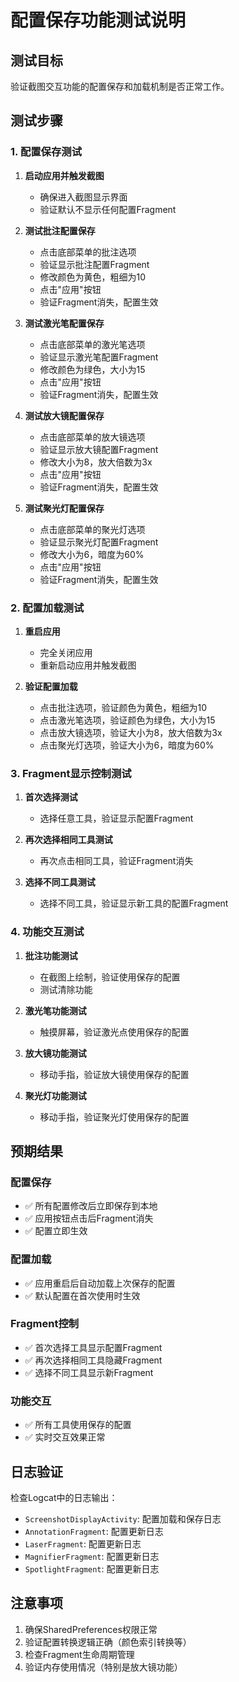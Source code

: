 # 配置保存功能测试说明

## 测试目标

验证截图交互功能的配置保存和加载机制是否正常工作。

## 测试步骤

### 1. 配置保存测试

1. **启动应用并触发截图**
   - 确保进入截图显示界面
   - 验证默认不显示任何配置Fragment

2. **测试批注配置保存**
   - 点击底部菜单的批注选项
   - 验证显示批注配置Fragment
   - 修改颜色为黄色，粗细为10
   - 点击"应用"按钮
   - 验证Fragment消失，配置生效

3. **测试激光笔配置保存**
   - 点击底部菜单的激光笔选项
   - 验证显示激光笔配置Fragment
   - 修改颜色为绿色，大小为15
   - 点击"应用"按钮
   - 验证Fragment消失，配置生效

4. **测试放大镜配置保存**
   - 点击底部菜单的放大镜选项
   - 验证显示放大镜配置Fragment
   - 修改大小为8，放大倍数为3x
   - 点击"应用"按钮
   - 验证Fragment消失，配置生效

5. **测试聚光灯配置保存**
   - 点击底部菜单的聚光灯选项
   - 验证显示聚光灯配置Fragment
   - 修改大小为6，暗度为60%
   - 点击"应用"按钮
   - 验证Fragment消失，配置生效

### 2. 配置加载测试

1. **重启应用**
   - 完全关闭应用
   - 重新启动应用并触发截图

2. **验证配置加载**
   - 点击批注选项，验证颜色为黄色，粗细为10
   - 点击激光笔选项，验证颜色为绿色，大小为15
   - 点击放大镜选项，验证大小为8，放大倍数为3x
   - 点击聚光灯选项，验证大小为6，暗度为60%

### 3. Fragment显示控制测试

1. **首次选择测试**
   - 选择任意工具，验证显示配置Fragment

2. **再次选择相同工具测试**
   - 再次点击相同工具，验证Fragment消失

3. **选择不同工具测试**
   - 选择不同工具，验证显示新工具的配置Fragment

### 4. 功能交互测试

1. **批注功能测试**
   - 在截图上绘制，验证使用保存的配置
   - 测试清除功能

2. **激光笔功能测试**
   - 触摸屏幕，验证激光点使用保存的配置

3. **放大镜功能测试**
   - 移动手指，验证放大镜使用保存的配置

4. **聚光灯功能测试**
   - 移动手指，验证聚光灯使用保存的配置

## 预期结果

### 配置保存
- ✅ 所有配置修改后立即保存到本地
- ✅ 应用按钮点击后Fragment消失
- ✅ 配置立即生效

### 配置加载
- ✅ 应用重启后自动加载上次保存的配置
- ✅ 默认配置在首次使用时生效

### Fragment控制
- ✅ 首次选择工具显示配置Fragment
- ✅ 再次选择相同工具隐藏Fragment
- ✅ 选择不同工具显示新Fragment

### 功能交互
- ✅ 所有工具使用保存的配置
- ✅ 实时交互效果正常

## 日志验证

检查Logcat中的日志输出：
- `ScreenshotDisplayActivity`: 配置加载和保存日志
- `AnnotationFragment`: 配置更新日志
- `LaserFragment`: 配置更新日志
- `MagnifierFragment`: 配置更新日志
- `SpotlightFragment`: 配置更新日志

## 注意事项

1. 确保SharedPreferences权限正常
2. 验证配置转换逻辑正确（颜色索引转换等）
3. 检查Fragment生命周期管理
4. 验证内存使用情况（特别是放大镜功能） 
